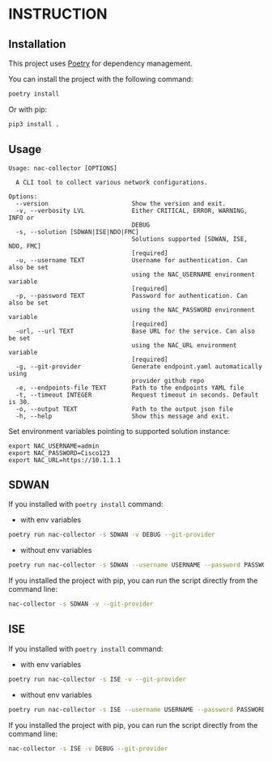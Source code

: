 # INSTRUCTION

## Installation

This project uses [Poetry](https://python-poetry.org/) for dependency management.

You can install the project with the following command:

```bash
poetry install
```

Or with pip:

```bash
pip3 install .
```

## Usage

```cli
Usage: nac-collector [OPTIONS]

  A CLI tool to collect various network configurations.

Options:
  --version                       Show the version and exit.
  -v, --verbosity LVL             Either CRITICAL, ERROR, WARNING, INFO or
                                  DEBUG
  -s, --solution [SDWAN|ISE|NDO|FMC]
                                  Solutions supported [SDWAN, ISE, NDO, FMC]
                                  [required]
  -u, --username TEXT             Username for authentication. Can also be set
                                  using the NAC_USERNAME environment variable
                                  [required]
  -p, --password TEXT             Password for authentication. Can also be set
                                  using the NAC_PASSWORD environment variable
                                  [required]
  -url, --url TEXT                Base URL for the service. Can also be set
                                  using the NAC_URL environment variable
                                  [required]
  -g, --git-provider              Generate endpoint.yaml automatically using
                                  provider github repo
  -e, --endpoints-file TEXT       Path to the endpoints YAML file
  -t, --timeout INTEGER           Request timeout in seconds. Default is 30.
  -o, --output TEXT               Path to the output json file
  -h, --help                      Show this message and exit.
```

Set environment variables pointing to supported solution instance:

```shell
export NAC_USERNAME=admin
export NAC_PASSWORD=Cisco123
export NAC_URL=https://10.1.1.1
```

## SDWAN

If you installed with `poetry install` command:

- with env variables

```sh
poetry run nac-collector -s SDWAN -v DEBUG --git-provider
```

- without env variables

```sh
poetry run nac-collector -s SDWAN --username USERNAME --password PASSWORD --url URL -v DEBUG --git-provider
```

If you installed the project with pip, you can run the script directly from the command line:

```sh
nac-collector -s SDWAN -v --git-provider
```

## ISE

If you installed with `poetry install` command:

- with env variables

```sh
poetry run nac-collector -s ISE -v --git-provider
```

- without env variables

```sh
poetry run nac-collector -s ISE --username USERNAME --password PASSWORD --url URL -v DEBUG --git-provider
```

If you installed the project with pip, you can run the script directly from the command line:

```sh
nac-collector -s ISE -v DEBUG --git-provider
```
